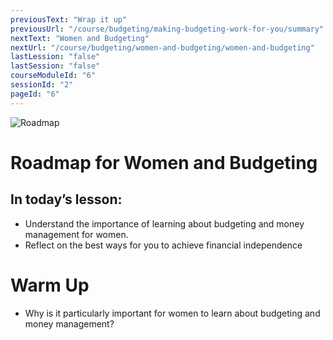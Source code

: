 ```yaml
---
previousText: "Wrap it up"
previousUrl: "/course/budgeting/making-budgeting-work-for-you/summary"
nextText: "Women and Budgeting"
nextUrl: "/course/budgeting/women-and-budgeting/women-and-budgeting"
lastLession: "false"
lastSession: "false"
courseModuleId: "6"
sessionId: "2"
pageId: "6"
---
```



![Roadmap](/assets/img/roadmap.png)
# Roadmap for Women and Budgeting
## In today’s lesson: 
- Understand the importance of learning about budgeting and money management for women.
- Reflect on the best ways for you to achieve financial independence


# Warm Up
- Why is it particularly important for women to learn about budgeting and money management?